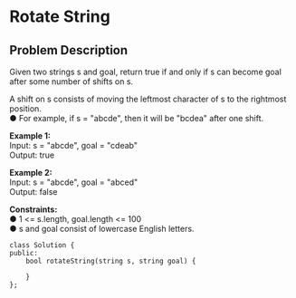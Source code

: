 # Rotate String
## Problem Description
Given two strings s and goal, return true if and only if s can become goal after some number of shifts on s.

A shift on s consists of moving the leftmost character of s to the rightmost position. <br>
●	For example, if s = "abcde", then it will be "bcdea" after one shift.
 
**Example 1:** <br>
Input: s = "abcde", goal = "cdeab" <br>
Output: true <br>

**Example 2:** <br>
Input: s = "abcde", goal = "abced" <br>
Output: false <br>

 
**Constraints:** <br>
●	1 <= s.length, goal.length <= 100 <br>
●	s and goal consist of lowercase English letters. <br>

```
class Solution {
public:
    bool rotateString(string s, string goal) {
        
    }
};
```